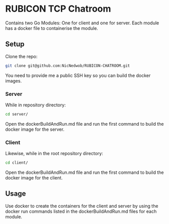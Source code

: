 # RUBICON TCP Chatroom
Contains two Go Modules: One for client and one for server. Each module has a docker file to containerise the module.
## Setup

Clone the repo:
```bash
git clone git@github.com:NicNedwob/RUBICON-CHATROOM.git
```

You need to provide me a public SSH key so you can build the docker images. 

### Server
While in repository directory:
```bash
cd server/
```
Open the dockerBuildAndRun.md file and run the first command to build the docker image for the server. 

### Client
Likewise, while in the root repository directory:
```bash
cd client/
```
Open the dockerBuildAndRun.md file and run the first command to build the docker image for the client. 

## Usage
Use docker to create the containers for the client and server by using the docker run commands listed in the dockerBuildAndRun.md files for each module. 
